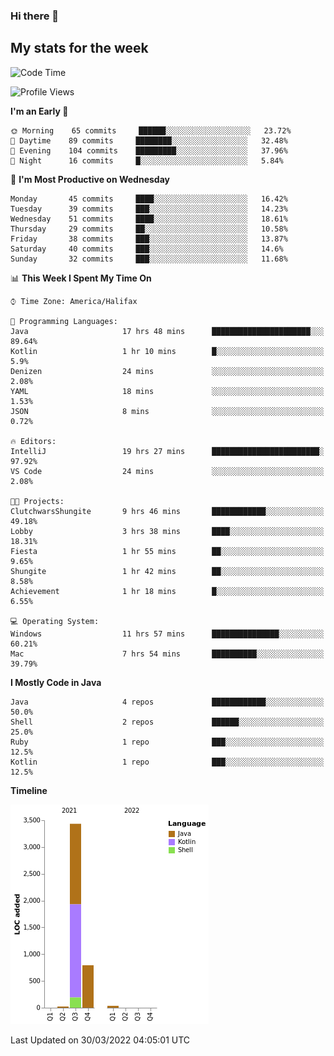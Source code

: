 ### Hi there 👋

## My stats for the week
<!--START_SECTION:waka-->
![Code Time](http://img.shields.io/badge/Code%20Time-134%20hrs%206%20mins-blue)

![Profile Views](http://img.shields.io/badge/Profile%20Views-0-blue)

**I'm an Early 🐤** 

```text
🌞 Morning    65 commits     ██████░░░░░░░░░░░░░░░░░░░   23.72% 
🌆 Daytime    89 commits     ████████░░░░░░░░░░░░░░░░░   32.48% 
🌃 Evening    104 commits    █████████░░░░░░░░░░░░░░░░   37.96% 
🌙 Night      16 commits     █░░░░░░░░░░░░░░░░░░░░░░░░   5.84%

```
📅 **I'm Most Productive on Wednesday** 

```text
Monday       45 commits     ████░░░░░░░░░░░░░░░░░░░░░   16.42% 
Tuesday      39 commits     ███░░░░░░░░░░░░░░░░░░░░░░   14.23% 
Wednesday    51 commits     ████░░░░░░░░░░░░░░░░░░░░░   18.61% 
Thursday     29 commits     ██░░░░░░░░░░░░░░░░░░░░░░░   10.58% 
Friday       38 commits     ███░░░░░░░░░░░░░░░░░░░░░░   13.87% 
Saturday     40 commits     ███░░░░░░░░░░░░░░░░░░░░░░   14.6% 
Sunday       32 commits     ███░░░░░░░░░░░░░░░░░░░░░░   11.68%

```


📊 **This Week I Spent My Time On** 

```text
⌚︎ Time Zone: America/Halifax

💬 Programming Languages: 
Java                     17 hrs 48 mins      ██████████████████████░░░   89.64% 
Kotlin                   1 hr 10 mins        █░░░░░░░░░░░░░░░░░░░░░░░░   5.9% 
Denizen                  24 mins             ░░░░░░░░░░░░░░░░░░░░░░░░░   2.08% 
YAML                     18 mins             ░░░░░░░░░░░░░░░░░░░░░░░░░   1.53% 
JSON                     8 mins              ░░░░░░░░░░░░░░░░░░░░░░░░░   0.72%

🔥 Editors: 
IntelliJ                 19 hrs 27 mins      ████████████████████████░   97.92% 
VS Code                  24 mins             ░░░░░░░░░░░░░░░░░░░░░░░░░   2.08%

🐱‍💻 Projects: 
ClutchwarsShungite       9 hrs 46 mins       ████████████░░░░░░░░░░░░░   49.18% 
Lobby                    3 hrs 38 mins       ████░░░░░░░░░░░░░░░░░░░░░   18.31% 
Fiesta                   1 hr 55 mins        ██░░░░░░░░░░░░░░░░░░░░░░░   9.65% 
Shungite                 1 hr 42 mins        ██░░░░░░░░░░░░░░░░░░░░░░░   8.58% 
Achievement              1 hr 18 mins        █░░░░░░░░░░░░░░░░░░░░░░░░   6.55%

💻 Operating System: 
Windows                  11 hrs 57 mins      ███████████████░░░░░░░░░░   60.21% 
Mac                      7 hrs 54 mins       ██████████░░░░░░░░░░░░░░░   39.79%

```

**I Mostly Code in Java** 

```text
Java                     4 repos             ████████████░░░░░░░░░░░░░   50.0% 
Shell                    2 repos             ██████░░░░░░░░░░░░░░░░░░░   25.0% 
Ruby                     1 repo              ███░░░░░░░░░░░░░░░░░░░░░░   12.5% 
Kotlin                   1 repo              ███░░░░░░░░░░░░░░░░░░░░░░   12.5%

```


**Timeline**

![Chart not found](https://raw.githubusercontent.com/lyndseyy/lyndseyy/main/charts/bar_graph.png) 


 Last Updated on 30/03/2022 04:05:01 UTC
<!--END_SECTION:waka-->